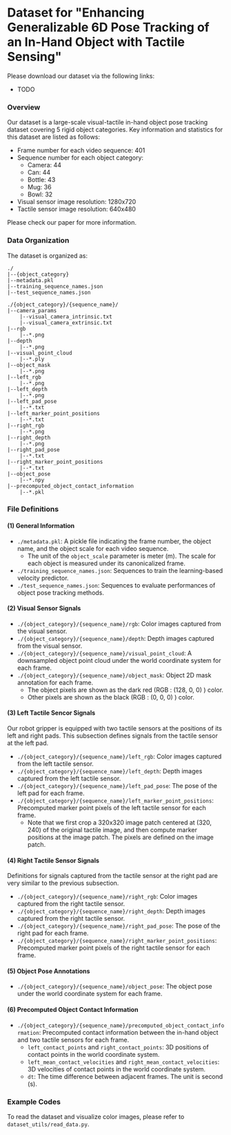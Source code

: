 # Dataset for "Enhancing Generalizable 6D Pose Tracking of an In-Hand Object with Tactile Sensing"

Please download our dataset via the following links:

* TODO

### Overview

Our dataset is a large-scale visual-tactile in-hand object pose tracking dataset covering 5 rigid object categories. Key information and statistics for this dataset are listed as follows:

* Frame number for each video sequence: 401
* Sequence number for each object category:
    + Camera: 44
    + Can: 44
    + Bottle: 43
    + Mug: 36
    + Bowl: 32
* Visual sensor image resolution: 1280x720
* Tactile sensor image resolution: 640x480

Please check our paper for more information.

### Data Organization

The dataset is organized as:

```
./
|--{object_category}
|--metadata.pkl
|--training_sequence_names.json
|--test_sequence_names.json

./{object_category}/{sequence_name}/
|--camera_params
    |--visual_camera_intrinsic.txt
    |--visual_camera_extrinsic.txt
|--rgb
    |--*.png
|--depth
    |--*.png
|--visual_point_cloud
    |--*.ply
|--object_mask
    |--*.png
|--left_rgb
    |--*.png
|--left_depth
    |--*.png
|--left_pad_pose
    |--*.txt
|--left_marker_point_positions
    |--*.txt
|--right_rgb
    |--*.png
|--right_depth
    |--*.png
|--right_pad_pose
    |--*.txt
|--right_marker_point_positions
    |--*.txt
|--object_pose
    |--*.npy
|--precomputed_object_contact_information
    |--*.pkl
```

### File Definitions

#### (1) General Information

* ```./metadata.pkl```: A pickle file indicating the frame number, the object name, and the object scale for each video sequence.
    + The unit of the ```object_scale``` parameter is meter (m). The scale for each object is measured under its canonicalized frame.
* ```./training_sequence_names.json```: Sequences to train the learning-based velocity predictor.
* ```./test_sequence_names.json```: Sequences to evaluate performances of object pose tracking methods.

#### (2) Visual Sensor Signals

* ```./{object_category}/{sequence_name}/rgb```: Color images captured from the visual sensor.
* ```./{object_category}/{sequence_name}/depth```: Depth images captured from the visual sensor.
* ```./{object_category}/{sequence_name}/visual_point_cloud```: A downsampled object point cloud under the world coordinate system for each frame.
* ```./{object_category}/{sequence_name}/object_mask```: Object 2D mask annotation for each frame.
    + The object pixels are shown as the dark red (RGB : (128, 0, 0) ) color.
    + Other pixels are shown as the black (RGB : (0, 0, 0) ) color.

#### (3) Left Tactile Sencor Signals

Our robot gripper is equipped with two tactile sensors at the positions of its left and right pads. This subsection defines signals from the tactile sensor at the left pad.

* ```./{object_category}/{sequence_name}/left_rgb```: Color images captured from the left tactile sensor.
* ```./{object_category}/{sequence_name}/left_depth```: Depth images captured from the left tactile sensor.
* ```./{object_category}/{sequence_name}/left_pad_pose```: The pose of the left pad for each frame.
* ```./{object_category}/{sequence_name}/left_marker_point_positions```: Precomputed marker point pixels of the left tactile sensor for each frame.
    + Note that we first crop a 320x320 image patch centered at (320, 240) of the original tactile image, and then compute marker positions at the image patch. The pixels are defined on the image patch.

#### (4) Right Tactile Sensor Signals

Definitions for signals captured from the tactile sensor at the right pad are very similar to the previous subsection.

* ```./{object_category}/{sequence_name}/right_rgb```: Color images captured from the right tactile sensor.
* ```./{object_category}/{sequence_name}/right_depth```: Depth images captured from the right tactile sensor.
* ```./{object_category}/{sequence_name}/right_pad_pose```: The pose of the right pad for each frame.
* ```./{object_category}/{sequence_name}/right_marker_point_positions```: Precomputed marker point pixels of the right tactile sensor for each frame.

#### (5) Object Pose Annotations

* ```./{object_category}/{sequence_name}/object_pose```: The object pose under the world coordinate system for each frame.

#### (6) Precomputed Object Contact Information

* ```./{object_category}/{sequence_name}/precomputed_object_contact_information```: Precomputed contact information between the in-hand object and two tactile sensors for each frame.
    + ```left_contact_points``` and ```right_contact_points```: 3D positions of contact points in the world coordinate system.
    + ```left_mean_contact_velocities``` and ```right_mean_contact_velocities```: 3D velocities of contact points in the world coordinate system.
    + ```dt```: The time difference between adjacent frames. The unit is second (s).

### Example Codes

To read the dataset and visualize color images, please refer to ```dataset_utils/read_data.py```.
